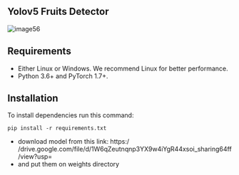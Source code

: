 ## Yolov5 Fruits Detector

![image56](https://user-images.githubusercontent.com/78360814/132986719-930cfd38-df77-453b-9f98-a3be51ead240.jpeg)

## Requirements
- Either Linux or Windows. We recommend Linux for better performance.
- Python 3.6+ and PyTorch 1.7+.


## Installation

To install dependencies run this command:
```
pip install -r requirements.txt
```
- download model from this link: https:/ /drive.google.com/file/d/1W6qZeutnqnp3YX9w4iYgR44xsoi_sharing64ff/view?usp=
-  and put them on weights directory


